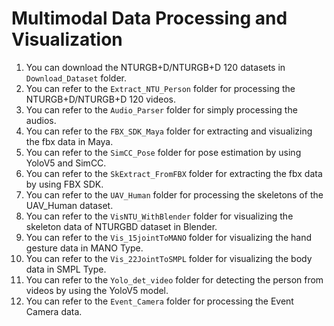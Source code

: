 # Multimodal Data Processing and Visualization
1. You can download the NTURGB+D/NTURGB+D 120 datasets in ```Download_Dataset``` folder.
2. You can refer to the ```Extract_NTU_Person``` folder for processing the NTURGB+D/NTURGB+D 120 videos.
3. You can refer to the ```Audio_Parser``` folder for simply processing the audios.
4. You can refer to the ```FBX_SDK_Maya``` folder for extracting and visualizing the fbx data in Maya.
5. You can refer to the ```SimCC_Pose``` folder for pose estimation by using YoloV5 and SimCC.
6. You can refer to the ```SkExtract_FromFBX``` folder for extracting the fbx data by using FBX SDK.
7. You can refer to the ```UAV_Human``` folder for processing the skeletons of the UAV_Human dataset.
8. You can refer to the ```VisNTU_WithBlender``` folder for visualizing the skeleton data of NTURGBD dataset in Blender.
9. You can refer to the ```Vis_15jointToMANO``` folder for visualizing the hand gesture data in MANO Type.
10. You can refer to the ```Vis_22JointToSMPL``` folder for visualizing the body data in SMPL Type.
11. You can refer to the ```Yolo_det_video``` folder for detecting the person from videos by using the YoloV5 model.
12. You can refer to the ```Event_Camera``` folder for processing the Event Camera data.
